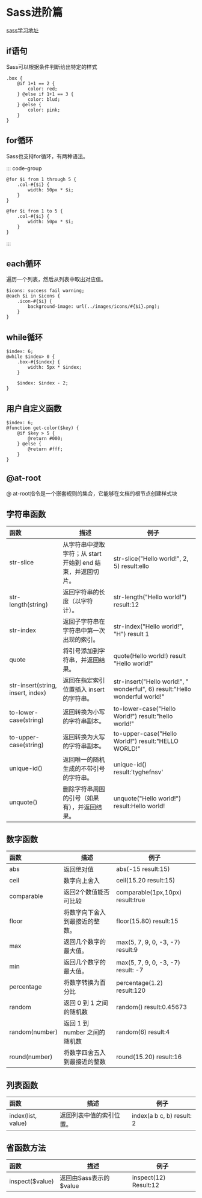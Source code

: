 # Sass进阶篇

[sass学习地址](https://www.w3school.com.cn/sass/sass_functions_string.asp)

## if语句

Sass可以根据条件判断给出特定的样式

```
.box {
	@if 1+1 == 2 {
		color: red;
	} @else if 1+1 == 3 {
		color: blud;
	} @else {
		color: pink;
	}
}
```

## for循环

Sass也支持for循环，有两种语法。

::: code-group

```@for $index from 开始值 through 结束值 [包含结束值]
@for $i from 1 through 5 {
	.col-#{$i} {
		width: 50px * $i;
	}
}
```

```@for $index from 开始值 to 结束值 [不包含结束值]
@for $i from 1 to 5 {
	.col-#{$i} {
		width: 50px * $i;
	}
}
```

:::

## each循环

遍历一个列表，然后从列表中取出对应值。

```
$icons: success fail warning;
@each $i in $icons {
	.icon-#{$i} {
		background-image: url(../images/icons/#{$i}.png);
	}
}
```

## while循环

```
$index: 6;
@while $index> 0 {
    .box-#{$index} {
        width: 5px * $index;
    }

    $index: $index - 2;
}
```

## 用户自定义函数

```
$index: 6;
@function get-color($key) {
	@if $key > 5 {
		@return #000;
	} @else {
		@return #fff;
	}
}
```

## @at-root

@ at-root指令是一个嵌套规则的集合，它能够在文档的根节点创建样式块

## 字符串函数

| 函数 | 描述 | 例子 |
| :-- | --- | --- |
| str-slice | 从字符串中提取字符；从 start 开始到 end 结束，并返回切片。 | str-slice("Hello world!", 2, 5) result:ello |
| str-length(string) | 返回字符串的长度（以字符计）。 | str-length("Hello world!") result:12 |
| str-index | 返回子字符串在字符串中第一次出现的索引。 | str-index("Hello world!", "H") result 1 |
| quote | 将引号添加到字符串，并返回结果。 | quote(Hello world!) result "Hello world!" |
| str-insert(string, insert, index) | 返回在指定索引位置插入 insert 的字符串。 | str-insert("Hello world!", " wonderful", 6) result:"Hello wonderful world!" |
| to-lower-case(string) | 返回转换为小写的字符串副本。 | to-lower-case("Hello World!") result:"hello world!" |
| to-upper-case(string) | 返回转换为大写的字符串副本。 | to-upper-case("Hello World!") result:"HELLO WORLD!" |
| unique-id() | 返回唯一的随机生成的不带引号的字符串。 | unique-id() result:'tyghefnsv' |
| unquote() | 删除字符串周围的引号（如果有），并返回结果。 | unquote("Hello world!") result:Hello world! |

## 数字函数

| 函数 | 描述 | 例子 |
| :-- | --- | --- |
| abs | 返回绝对值 | abs(-15 result:15) |
| ceil | 数字向上舍入 | ceil(15.20 result:15) |
| comparable | 返回2个数值能否可比较 | comparable(1px,10px) result:true |
| floor | 将数字向下舍入到最接近的整数。 | floor(15.80) result:15 |
| max | 返回几个数字的最大值。 | max(5, 7, 9, 0, -3, -7) result:9 |
| min | 返回几个数字的最大值。 | max(5, 7, 9, 0, -3, -7) result: -7 |
| percentage | 将数字转换为百分比 | percentage(1.2) result:120 |
| random | 返回 0 到 1 之间的随机数 | random() result:0.45673 |
| random(number) | 返回 1 到 number 之间的随机数 | random(6) result:4 |
| round(number) | 将数字四舍五入到最接近的整数 | round(15.20) result:16 |

## 列表函数

| 函数               | 描述                     | 例子                      |
| :----------------- | ------------------------ | ------------------------- |
| index(list, value) | 返回列表中值的索引位置。 | index(a b c, b) result: 2 |

## 省函数方法

| 函数            | 描述                   | 例子                  |
| :-------------- | ---------------------- | --------------------- |
| inspect($value) | 返回由Sass表示的$value | inspect(12) Result:12 |
